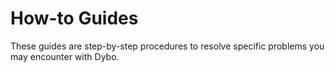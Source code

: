# How-to Guides

These guides are step-by-step procedures to resolve specific problems
you may encounter with Dybo.
